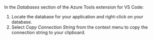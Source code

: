 In the *Databases* section of the Azure Tools extension for VS Code:

1. Locate the database for your application and right-click on your database.
1. Select *Copy Connection String* from the context menu to copy the connection string to your clipboard.